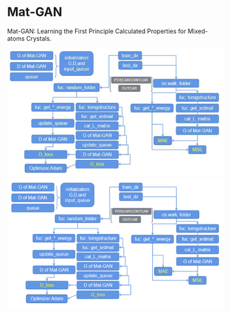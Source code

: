 # Mat-GAN
Mat-GAN: Learning the First Principle Calculated Properties for Mixed-atoms Crystals.


![Mat-GAN](https://github.com/j2hu/Mat-GAN/blob/master/Mat-GAN-code-flow.jpg)
![Mat-GAN](https://github.com/j2hu/Mat-GAN/blob/master/Mat-GAN-code-flow.png)

